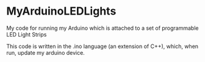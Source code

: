 # MyArduinoLEDLights
My code for running my Arduino which is attached to a set of programmable LED Light Strips

This code is written in the .ino language (an extension of C++), which, when run, update my arduino device.
